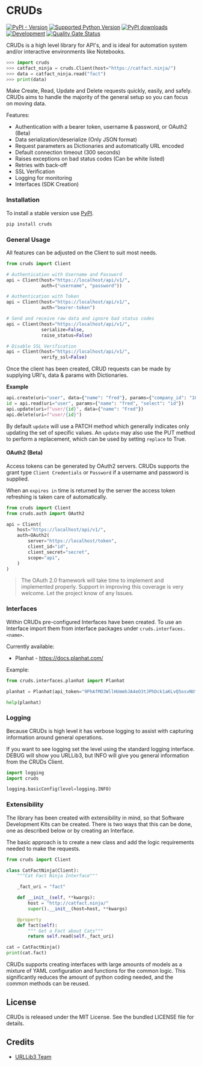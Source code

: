 # CRUDs

[![PyPI - Version](https://img.shields.io/pypi/v/cruds)](https://pypi.org/project/cruds/)
[![Supported Python Version](https://img.shields.io/pypi/pyversions/cruds?logo=python&logoColor=FFE873)](https://pypi.org/project/cruds/)
[![PyPI downloads](https://img.shields.io/pypi/dm/cruds)](https://pypistats.org/packages/cruds)
[![Development](https://github.com/johnbrandborg/cruds/actions/workflows/development.yml/badge.svg)](https://github.com/johnbrandborg/cruds/actions/workflows/development.yml)
[![Quality Gate Status](https://sonarcloud.io/api/project_badges/measure?project=johnbrandborg_cruds&metric=alert_status)](https://sonarcloud.io/summary/new_code?id=johnbrandborg_cruds)

CRUDs is a high level library for API's, and is ideal for automation system and/or
interactive environments like Notebooks.

```python
>>> import cruds
>>> catfact_ninja = cruds.Client(host="https://catfact.ninja/")
>>> data = catfact_ninja.read("fact")
>>> print(data)
```

Make Create, Read, Update and Delete requests quickly, easily, and safely.  CRUDs
aims to handle the majority of the general setup so you can focus on moving data.

Features:
 * Authentication with a bearer token, username & password, or OAuth2 (Beta)
 * Data serialization/deserialize (Only JSON format)
 * Request parameters as Dictionaries and automatically URL encoded
 * Default connection timeout (300 seconds)
 * Raises exceptions on bad status codes (Can be white listed)
 * Retries with back-off
 * SSL Verification
 * Logging for monitoring
 * Interfaces (SDK Creation)

### Installation

To install a stable version use [PyPI](https://pypi.org/project/cruds/).

```bash
pip install cruds
```

### General Usage

All features can be adjusted on the Client to suit most needs.

```python
from cruds import Client

# Authentication with Username and Password
api = Client(host="https://localhost/api/v1/",
             auth=("username", "password"))

# Authentication with Token
api = Client(host="https://localhost/api/v1/",
             auth="bearer-token")

# Send and receive raw data and ignore bad status codes
api = Client(host="https://localhost/api/v1/",
             serialize=False,
             raise_status=False)

# Disable SSL Verification
api = Client(host="https://localhost/api/v1/",
             verify_ssl=False)
```

Once the client has been created, CRUD requests can be made by supplying URI's,
data & params with Dictionaries.

**Example**
```python
api.create(uri="user", data={"name": "fred"}, params={"company_id": "1003"})
id = api.read(uri="user", params={"name": "fred", "select": "id"})
api.update(uri=f"user/{id}", data={"name": "Fred"})
api.delete(uri=f"user/{id}")
```

By default `update` will use a PATCH method which generally indicates only updating
the set of specific values.  An `update` may also use the PUT method to perform a
replacement, which can be used by setting `replace` to True.

#### OAuth2 (Beta)

Access tokens can be generated by OAuth2 servers.  CRUDs supports the grant type
`Client Credentials` or `Password` if a username and password is supplied.

When an `expires in` time is returned by the server the access token refreshing
is taken care of automatically.

```python
from cruds import Client
from cruds.auth import OAuth2

api = Client(
    host="https://localhost/api/v1/",
    auth=OAuth2(
        server="https://localhost/token",
        client_id="id",
        client_secret="secret",
        scope="api",
    )
)
```

> The OAuth 2.0 framework will take time to implement and implemented properly.
> Support in improving this coverage is very welcome. Let the project know of
> any Issues.

### Interfaces

Within CRUDs pre-configured Interfaces have been created.  To use an Interface
import them from interface packages under `cruds.interfaces.<name>`.

Currently available:
* Planhat - https://docs.planhat.com/

Example:
```python
from cruds.interfaces.planhat import Planhat

planhat = Planhat(api_token="9PhAfMO3WllHUmmhJA4eO3tJPhDck1aKLvQ5osvNUfKYdJ7H")

help(planhat)
```

### Logging

Because CRUDs is high level it has verbose logging to assist with capturing
information around general operations.

If you want to see logging set the level using the standard logging interface.
DEBUG will show you URLLib3, but INFO will give you general information from
the CRUDs Client.

``` python
import logging
import cruds

logging.basicConfig(level=logging.INFO)
```

### Extensibility

The library has been created with extensibility in mind, so that Software Development
Kits can be created.  There is two ways that this can be done, one as described below
or by creating an Interface.

The basic approach is to create a new class and add the logic requirements needed to
make the requests.

```python
from cruds import Client

class CatFactNinja(Client):
    """Cat Fact Ninja Interface"""

    _fact_uri = "fact"

    def __init__(self, **kwargs):
        host = "http://catfact.ninja/"
        super().__init__(host=host, **kwargs)

    @property
    def fact(self):
        """ Get a Fact about Cats"""
        return self.read(self._fact_uri)

cat = CatFactNinja()
print(cat.fact)
```

CRUDs supports creating interfaces with large amounts of models as a mixture of
YAML configuration and functions for the common logic.  This significantly
reduces the amount of python coding needed, and the common methods can be reused.

## License

CRUDs is released under the MIT License. See the bundled LICENSE file for details.

## Credits

* [URLLib3 Team](https://github.com/urllib3)
